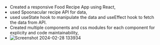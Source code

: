 - Created a responsive Food Recipe App using React,
- used Spoonacular recipe API for data,
- used useState hook to manipulate the data and useEffect hook to fetch the data from API.
- Created multiple components and css modules for each component for explicity and code maintainability,
- ![Screenshot 2024-02-28 133934](https://github.com/chiillbro/Food-Recipe-App/assets/144758027/91200c23-578c-42ff-988b-aa1010f2cba0)
